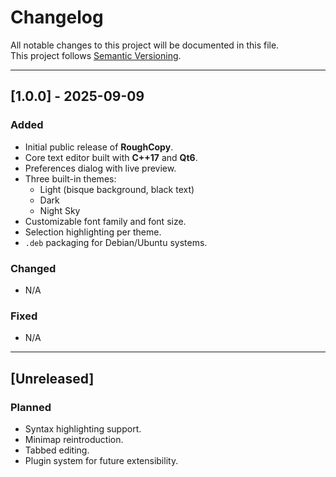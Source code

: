 # Changelog

All notable changes to this project will be documented in this file.  
This project follows [Semantic Versioning](https://semver.org/).

---

## [1.0.0] - 2025-09-09
### Added
- Initial public release of **RoughCopy**.
- Core text editor built with **C++17** and **Qt6**.
- Preferences dialog with live preview.
- Three built-in themes:
  - Light (bisque background, black text)
  - Dark
  - Night Sky
- Customizable font family and font size.
- Selection highlighting per theme.
- `.deb` packaging for Debian/Ubuntu systems.

### Changed
- N/A

### Fixed
- N/A

---

## [Unreleased]
### Planned
- Syntax highlighting support.
- Minimap reintroduction.
- Tabbed editing.
- Plugin system for future extensibility.

